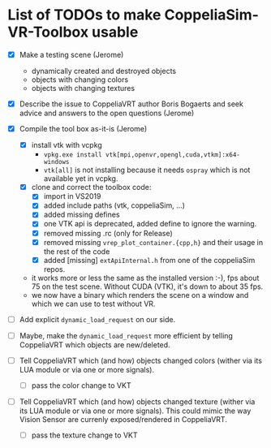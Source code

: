 List of TODOs to make CoppeliaSim-VR-Toolbox usable
=========================================

- [x] Make a testing scene (Jerome)
  - dynamically created and destroyed objects
  - objects with changing colors
  - objects with changing textures

- [x] Describe the issue to CoppeliaVRT author Boris Bogaerts and seek advice and answers to the open questions (Jerome)

- [x] Compile the tool box as-it-is (Jerome)
  - [x] install vtk with vcpkg
    - `vpkg.exe install vtk[mpi,openvr,opengl,cuda,vtkm]:x64-windows`
    - `vtk[all]` is not installing because it needs `ospray` which is not available yet in vcpkg.
  - [x] clone and correct the toolbox code:
    - [x] import in VS2019
    - [x] added include paths (vtk, coppeliaSim, ...)
    - [x] added missing defines
    - [x] one VTK api is deprecated, added define to ignore the warning.
    - [x] removed missing .rc (only for Release)
    - [x] removed missing `vrep_plot_container.{cpp,h}` and their usage in the rest of the code
    - [x] added [missing] `extApiInternal.h` from one of the coppeliaSim repos.
  - it works more or less the same as the installed version :-), fps about 75 on the test scene. Without CUDA (VTK), it's down to about 35 fps.
  - we now have a binary which renders the scene on a window and which we can use to test without VR.


- [ ] Add explicit `dynamic_load_request` on our side.

- [ ] Maybe, make the `dynamic_load_request` more efficient by telling CoppeliaVRT which objects are new/deleted.

- [ ] Tell CoppeliaVRT which (and how) objects changed colors (wither via its LUA module or via one or more signals).
  - [ ] pass the color change to VKT

- [ ] Tell CoppeliaVRT which (and how) objects changed texture (wither via its LUA module or via one or more signals). This could mimic the way Vision Sensor are currenly exposed/rendered in CoppeliaVRT.
  - [ ] pass the texture change to VKT
